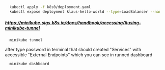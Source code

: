 ```sh
  kubectl apply -f k8s0/deployment.yaml
  kubectl expose deployment klaus-hello-world --type=LoadBalancer --name=klaus-hello-world-service
```

##### https://minikube.sigs.k8s.io/docs/handbook/accessing/#using-minikube-tunnel
```sh
  minikube tunnel
```
after type password in terminal that should created "Services" with accessible "External Endpoints" which you can see in runned dashboard

```sh
  minikube dashboard
```

